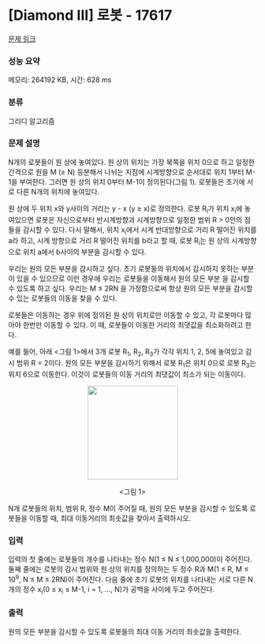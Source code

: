 # [Diamond III] 로봇 - 17617 

[문제 링크](https://www.acmicpc.net/problem/17617) 

### 성능 요약

메모리: 264192 KB, 시간: 628 ms

### 분류

그리디 알고리즘

### 문제 설명

<p>N개의 로봇들이 원 상에 놓여있다. 원 상의 위치는 가장 북쪽을 위치 0으로 하고 일정한 간격으로 원을 M (≥ N) 등분해서 나뉘는 지점에 시계방향으로 순서대로 위치 1부터 M-1을 부여한다. 그러면 원 상의 위치 0부터 M-1이 정의된다(그림 1). 로봇들은 초기에 서로 다른 N개의 위치에 놓여있다.</p>

<p>원 상에 두 위치 x와 y사이의 거리는 y - x (y ≥ x)로 정의한다. 로봇 R<sub>i</sub>가 위치 x<sub>i</sub>에 놓여있으면 로봇은 자신으로부터 반시계방향과 시계방향으로 일정한 범위 R > 0안의 점들을 감시할 수 있다. 다시 말해서, 위치 x<sub>i</sub>에서 시계 반대방향으로 거리 R 떨어진 위치를 a라 하고, 시계 방향으로 거리 R 떨어진 위치를 b라고 할 때, 로봇 R<sub>i</sub>는 원 상의 시계방향으로 위치 a에서 b사이의 부분을 감시할 수 있다.</p>

<p>우리는 원의 모든 부분을 감시하고 싶다. 초기 로봇들의 위치에서 감시하지 못하는 부분이 있을 수 있으므로 이런 경우에 우리는 로봇들을 이동해서 원의 모든 부분 을 감시할 수 있도록 하고 싶다. 우리는 M ≤ 2RN 을 가정함으로써 항상 원의 모든 부분을 감시할 수 있는 로봇들의 이동을 찾을 수 있다.</p>

<p>로봇들은 이동하는 경우 위에 정의된 원 상의 위치로만 이동할 수 있고, 각 로봇마다 많아야 한번만 이동할 수 있다. 이 때, 로봇들이 이동한 거리의 최댓값을 최소화하려고 한다.</p>

<p>예를 들어, 아래 <그림 1>에서 3개 로봇 R<sub>1</sub>, R<sub>2</sub>, R<sub>3</sub>가 각각 위치 1, 2, 5에 놓여있고 감시 범위 R = 2이다. 원의 모든 부분을 감시하기 위해서 로봇 R<sub>1</sub>은 위치 0으로 로봇 R<sub>3</sub>는 위치 6으로 이동한다. 이것이 로봇들의 이동 거리의 최댓값이 최소가 되는 이동이다.</p>

<p style="text-align: center;"><img alt="" src="" style="width: 183px; height: 190px;"></p>

<p style="text-align: center;"><그림 1></p>

<p>N개 로봇들의 위치, 범위 R, 정수 M이 주어질 때, 원의 모든 부분을 감시할 수 있도록 로봇들을 이동할 때, 최대 이동거리의 최솟값을 찾아서 출력하시오.</p>

### 입력 

 <p>입력의 첫 줄에는 로봇들의 개수를 나타내는 정수 N(1 ≤ N ≤ 1,000,000)이 주어진다. 둘째 줄에는 로봇의 감시 범위와 원 상의 위치를 정의하는 두 정수 R과 M(1 ≤ R, M ≤ 10<sup>9</sup>, N ≤ M ≤ 2RN)이 주어진다. 다음 줄에 초기 로봇의 위치를 나타내는 서로 다른 N개의 정수 x<sub>i</sub>(0 ≤ x<sub>i</sub> ≤ M-1, i = 1, ..., N)가 공백을 사이에 두고 주어진다.</p>

### 출력 

 <p>원의 모든 부분을 감시할 수 있도록 로봇들의 최대 이동 거리의 최솟값을 출력한다.</p>

